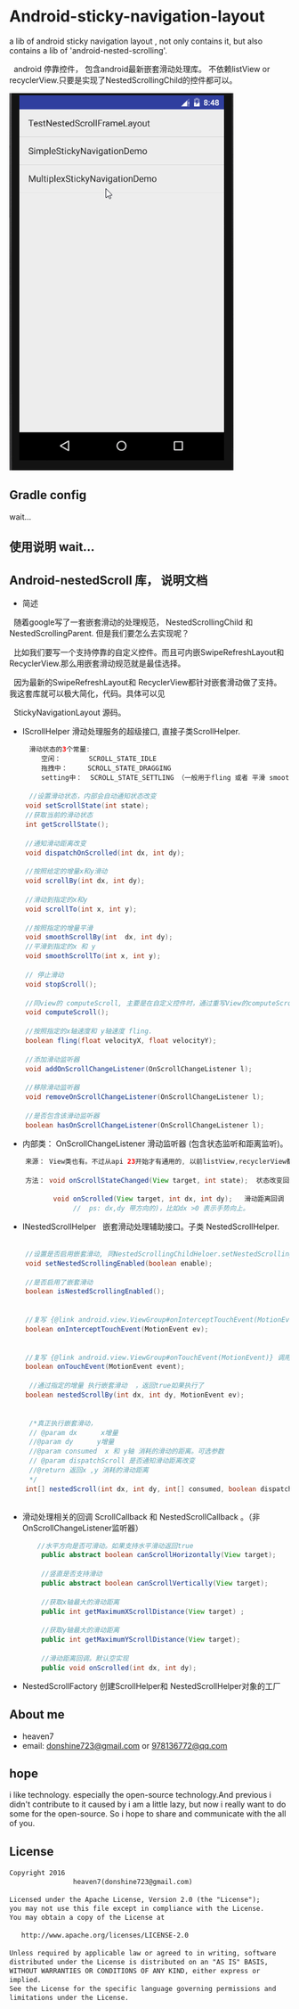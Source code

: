 # Android-sticky-navigation-layout
 a lib of android sticky navigation layout , not only contains it, but also contains a lib of 'android-nested-scrolling'.
 
   android 停靠控件， 包含android最新嵌套滑动处理库。 不依赖listView or recyclerView.只要是实现了NestedScrollingChild的控件都可以。
   
  <img src="/art/sticky_navigation_layout.gif" alt="Demo Screen Capture" width="403px" height="677px"/>

## Gradle config


wait...


## 使用说明 wait...

## Android-nestedScroll 库， 说明文档

- 简述

   随着google写了一套嵌套滑动的处理规范， NestedScrollingChild 和 NestedScrollingParent. 但是我们要怎么去实现呢？
   
   比如我们要写一个支持停靠的自定义控件。而且可内嵌SwipeRefreshLayout和 RecyclerView.那么用嵌套滑动规范就是最佳选择。
   
   因为最新的SwipeRefreshLayout和 RecyclerView都针对嵌套滑动做了支持。 我这套库就可以极大简化，代码。具体可以见
   
   StickyNavigationLayout 源码。

- IScrollHelper  滑动处理服务的超级接口, 直接子类ScrollHelper.

```java
     滑动状态的3个常量: 
        空闲：       SCROLL_STATE_IDLE 
        拖拽中：     SCROLL_STATE_DRAGGING 
        setting中：  SCROLL_STATE_SETTLING （一般用于fling 或者 平滑 smoothScroll）

     //设置滑动状态，内部会自动通知状态改变
    void setScrollState(int state);
    //获取当前的滑动状态 
    int getScrollState();

    //通知滑动距离改变
    void dispatchOnScrolled(int dx, int dy);
    
    //按照给定的增量x和y滑动
    void scrollBy(int dx, int dy);

    //滑动到指定的x和y
    void scrollTo(int x, int y);
    
    //按照指定的增量平滑
    void smoothScrollBy(int  dx, int dy);
    //平滑到指定的x 和 y
    void smoothScrollTo(int x, int y);
    
    // 停止滑动
    void stopScroll();

    //同view的 computeScroll, 主要是在自定义控件时，通过重写View的computeScroll方法， 调用此方法即可.
    void computeScroll();
   
    //按照指定的x轴速度和 y轴速度 fling.
    boolean fling(float velocityX, float velocityY);

    //添加滑动监听器
    void addOnScrollChangeListener(OnScrollChangeListener l);
    
    //移除滑动监听器
    void removeOnScrollChangeListener(OnScrollChangeListener l);
 
    //是否包含该滑动监听器
    boolean hasOnScrollChangeListener(OnScrollChangeListener l);   

```
-  内部类： OnScrollChangeListener 滑动监听器 (包含状态监听和距离监听)。 
```java
    来源： View类也有。不过从api 23开始才有通用的, 以前listView,recyclerView都是单独的监听器。
    
    方法： void onScrollStateChanged(View target, int state);  状态改变回调
    
           void onScrolled(View target, int dx, int dy);   滑动距离回调 
                //  ps: dx,dy 带方向的)，比如dx >0 表示手势向上。
```
                
-  INestedScrollHelper    嵌套滑动处理辅助接口。子类 NestedScrollHelper.
```java 

    //设置是否启用嵌套滑动, 同NestedScrollingChildHeloer.setNestedScrollingEnabled. 只不过增加状态改变回调
    void setNestedScrollingEnabled(boolean enable);
    
    //是否启用了嵌套滑动
    boolean isNestedScrollingEnabled();

    
    //复写 {@link android.view.ViewGroup#onInterceptTouchEvent(MotionEvent)} 调用此方法, 支持嵌套滑动. 具体见 demo实现。                 
    boolean onInterceptTouchEvent(MotionEvent ev);

   
    //复写 {@link android.view.ViewGroup#onTouchEvent(MotionEvent)} 调用此方法 ,支持嵌套滑动 
    boolean onTouchEvent(MotionEvent event);

     //通过指定的增量 执行嵌套滑动  ，返回true如果执行了
    boolean nestedScrollBy(int dx, int dy, MotionEvent ev);

    
     /*真正执行嵌套滑动，
     // @param dx      x增量
     //@param dy      y增量
     //@param consumed  x 和 y轴 消耗的滑动的距离。可选参数
     // @param dispatchScroll 是否通知滑动距离改变
     //@return 返回x ,y 消耗的滑动距离  
     */
    int[] nestedScroll(int dx, int dy, int[] consumed, boolean dispatchScroll);
    
```

- 滑动处理相关的回调 ScrollCallback 和 NestedScrollCallback 。（非OnScrollChangeListener监听器）

```java
       //水平方向是否可滑动。如果支持水平滑动返回true
        public abstract boolean canScrollHorizontally(View target);
  
        //竖直是否支持滑动
        public abstract boolean canScrollVertically(View target);

        //获取x轴最大的滑动距离 
        public int getMaximumXScrollDistance(View target) ;

        //获取y轴最大的滑动距离
        public int getMaximumYScrollDistance(View target);
        
        //滑动距离回调。默认空实现
        public void onScrolled(int dx, int dy);
```        

- NestedScrollFactory  创建ScrollHelper和 NestedScrollHelper对象的工厂

## About me
   * heaven7 
   * email: donshine723@gmail.com or 978136772@qq.com   
   
## hope
i like technology. especially the open-source technology.And previous i didn't contribute to it caused by i am a little lazy, but now i really want to do some for the open-source. So i hope to share and communicate with the all of you.


## License

    Copyright 2016  
                    heaven7(donshine723@gmail.com)

    Licensed under the Apache License, Version 2.0 (the "License");
    you may not use this file except in compliance with the License.
    You may obtain a copy of the License at

       http://www.apache.org/licenses/LICENSE-2.0

    Unless required by applicable law or agreed to in writing, software
    distributed under the License is distributed on an "AS IS" BASIS,
    WITHOUT WARRANTIES OR CONDITIONS OF ANY KIND, either express or implied.
    See the License for the specific language governing permissions and
    limitations under the License.
